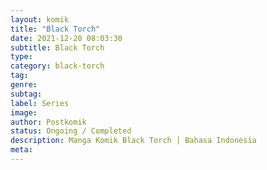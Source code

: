 ```yaml
---
layout: komik
title: "Black Torch"
date: 2021-12-20 08:03:30
subtitle: Black Torch
type: 
category: black-torch
tag: 
genre: 
subtag: 
label: Series
image: 
author: Postkomik
status: Ongoing / Completed
description: Manga Komik Black Torch | Bahasa Indonesia
meta: 
---
```


